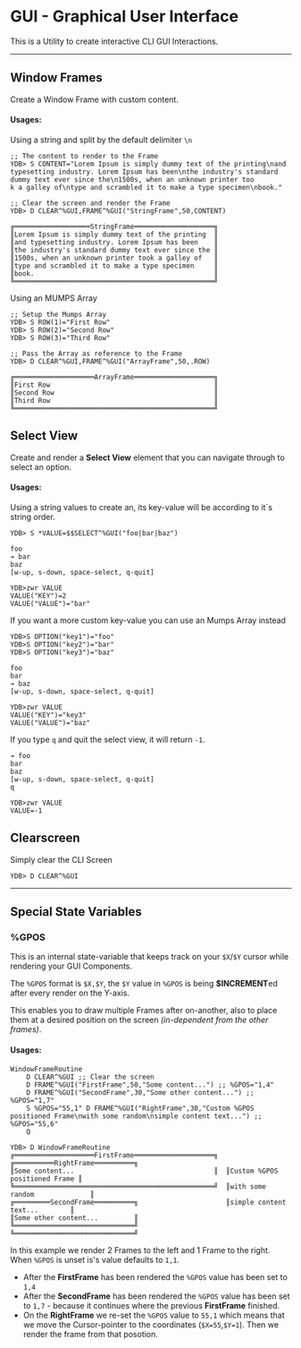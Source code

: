 # GUI - Graphical User Interface

This is a Utility to create interactive CLI GUI Interactions.

----------------------------------------------------------------

## Window Frames

Create a Window Frame with custom content.

#### Usages:

Using a string and split by the default delimiter `\n`
```Mumps
;; The content to render to the Frame
YDB> S CONTENT="Lorem Ipsum is simply dummy text of the printing\nand typesetting industry. Lorem Ipsum has been\nthe industry's standard dummy text ever since the\n1500s, when an unknown printer too
k a galley of\ntype and scrambled it to make a type specimen\nbook."

;; Clear the screen and render the Frame
YDB> D CLEAR^%GUI,FRAME^%GUI("StringFrame",50,CONTENT)

╔═══════════════════StringFrame════════════════════╗
║Lorem Ipsum is simply dummy text of the printing  ║
║and typesetting industry. Lorem Ipsum has been    ║
║the industry's standard dummy text ever since the ║
║1500s, when an unknown printer took a galley of   ║
║type and scrambled it to make a type specimen     ║
║book.                                             ║
╚══════════════════════════════════════════════════╝
```

Using an MUMPS Array
```Mumps
;; Setup the Mumps Array
YDB> S ROW(1)="First Row"
YDB> S ROW(2)="Second Row"
YDB> S ROW(3)="Third Row"

;; Pass the Array as reference to the Frame
YDB> D CLEAR^%GUI,FRAME^%GUI("ArrayFrame",50,.ROW)

╔════════════════════ArrayFrame════════════════════╗
║First Row                                         ║
║Second Row                                        ║
║Third Row                                         ║
╚══════════════════════════════════════════════════╝
```

## Select View

Create and render a **Select View** element that you can navigate through to select an option.

#### Usages:

Using a string values to create an, its key-value will be according to it`s string order.
```Mumps
YDB> S *VALUE=$$SELECT^%GUI("foo|bar|baz")

foo
➔ bar
baz
[w-up, s-down, space-select, q-quit]

YDB>zwr VALUE
VALUE("KEY")=2
VALUE("VALUE")="bar"
```

If you want a more custom key-value you can use an Mumps Array instead
```Mumps
YDB>S OPTION("key1")="foo"
YDB>S OPTION("key2")="bar"
YDB>S OPTION("key3")="baz"

foo
bar
➔ baz
[w-up, s-down, space-select, q-quit]

YDB>zwr VALUE
VALUE("KEY")="key3"
VALUE("VALUE")="baz"
```

If you type `q` and quit the select view, it will return `-1`.
```Mumps
➔ foo
bar
baz
[w-up, s-down, space-select, q-quit]
q

YDB>zwr VALUE 
VALUE=-1
```

## Clearscreen

Simply clear the CLI Screen
```Mumps
YDB> D CLEAR^%GUI
```

----------------------------------------------------------------

## Special State Variables

### %GPOS

This is an internal state-variable that keeps track on your `$X`/`$Y` cursor while rendering your GUI Components.

The `%GPOS` format is `$X,$Y`, the `$Y` value in `%GPOS` is being **$INCREMENT**ed after every render on the Y-axis.

This enables you to draw multiple Frames after on-another, also to place them at a desired position on the screen _(in-dependent from the other frames)_.

#### Usages:

```Mumps
WindowFrameRoutine
	D CLEAR^%GUI ;; Clear the screen
	D FRAME^%GUI("FirstFrame",50,"Some content...") ;; %GPOS="1,4"
	D FRAME^%GUI("SecondFrame",30,"Some other content...") ;; %GPOS="1,7"
	S %GPOS="55,1" D FRAME^%GUI("RightFrame",30,"Custom %GPOS positioned Frame\nwith some random\nsimple content text...") ;; %GPOS="55,6"
	Q

YDB> D WindowFrameRoutine
╔════════════════════FirstFrame════════════════════╗  ╔══════════RightFrame══════════╗
║Some content...                                   ║  ║Custom %GPOS positioned Frame ║
╚══════════════════════════════════════════════════╝  ║with some random              ║
╔═════════SecondFrame══════════╗                      ║simple content text...        ║
║Some other content...         ║                      ╚══════════════════════════════╝
╚══════════════════════════════╝
```

In this example we render 2 Frames to the left and 1 Frame to the right. When `%GPOS` is unset is's value defaults to `1,1`.
- After the **FirstFrame** has been rendered the `%GPOS` value has been set to `1,4`
- After the **SecondFrame** has been rendered the `%GPOS` value has been set to `1,7` - because it continues where the previous **FirstFrame** finished.
- On the **RightFrame** we re-set the `%GPOS` value to `55,1` which means that we move the Cursor-pointer to the coordinates (`$X=55`,`$Y=1`). Then we render the frame from that posotion.
